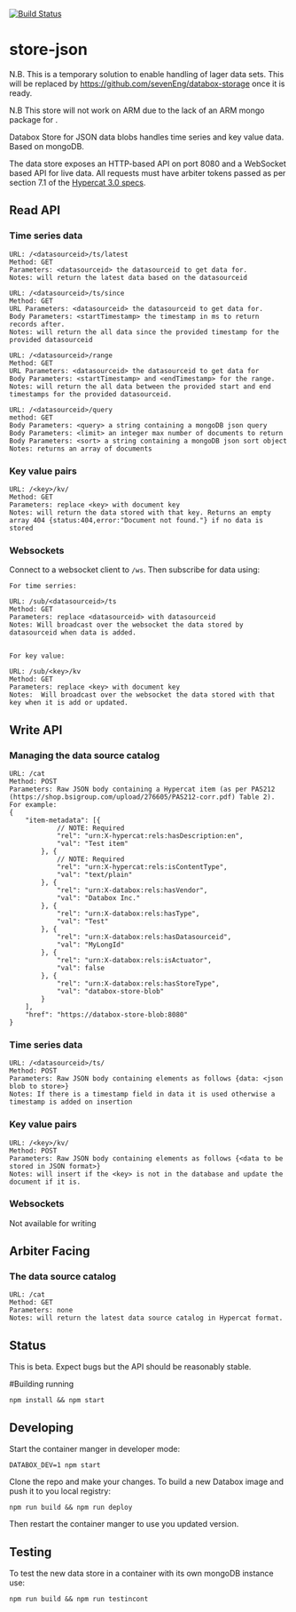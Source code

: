 [![Build Status](https://travis-ci.org/me-box/store-json.svg?branch=master)](https://travis-ci.org/me-box/store-json)

# store-json

N.B. This is a temporary solution to enable handling of lager data sets. This will be replaced by https://github.com/sevenEng/databox-storage once it is ready. 

N.B This store will not work on ARM due to the lack of an ARM mongo package for .

Databox Store for JSON data blobs handles time series and key value data. Based on mongoDB.

The data store exposes an HTTP-based API on port 8080 and a WebSocket based API
for live data. All requests must have arbiter tokens passed as per section 7.1
of the
[Hypercat 3.0 specs](https://shop.bsigroup.com/upload/276605/PAS212-corr.pdf).


## Read API

### Time series data
    URL: /<datasourceid>/ts/latest
    Method: GET
    Parameters: <datasourceid> the datasourceid to get data for.
    Notes: will return the latest data based on the datasourceid

    URL: /<datasourceid>/ts/since
    Method: GET
    URL Parameters: <datasourceid> the datasourceid to get data for.
    Body Parameters: <startTimestamp> the timestamp in ms to return records after.
    Notes: will return the all data since the provided timestamp for the provided datasourceid

    URL: /<datasourceid>/range
    Method: GET
    URL Parameters: <datasourceid> the datasourceid to get data for
    Body Parameters: <startTimestamp> and <endTimestamp> for the range.
    Notes: will return the all data between the provided start and end timestamps for the provided datasourceid.

    URL: /<datasourceid>/query
    method: GET
    Body Parameters: <query> a string containing a mongoDB json query 
    Body Parameters: <limit> an integer max number of documents to return 
    Body Parameters: <sort> a string containing a mongoDB json sort object
    Notes: returns an array of documents 
    
### Key value pairs

    URL: /<key>/kv/
    Method: GET
    Parameters: replace <key> with document key
    Notes: will return the data stored with that key. Returns an empty array 404 {status:404,error:"Document not found."} if no data is stored

### Websockets

Connect to a websocket client to `/ws`. Then subscribe for data using:

    For time serries:

    URL: /sub/<datasourceid>/ts
    Method: GET
    Parameters: replace <datasourceid> with datasourceid
    Notes: Will broadcast over the websocket the data stored by datasourceid when data is added.


    For key value:

    URL: /sub/<key>/kv
    Method: GET
    Parameters: replace <key> with document key
    Notes:  Will broadcast over the websocket the data stored with that key when it is add or updated.

## Write API

### Managing the data source catalog
    URL: /cat
    Method: POST
    Parameters: Raw JSON body containing a Hypercat item (as per PAS212 (https://shop.bsigroup.com/upload/276605/PAS212-corr.pdf) Table 2).
    For example:
    {
        "item-metadata": [{
                // NOTE: Required
                "rel": "urn:X-hypercat:rels:hasDescription:en",
                "val": "Test item"
            }, {
                // NOTE: Required
                "rel": "urn:X-hypercat:rels:isContentType",
                "val": "text/plain"
            }, {
                "rel": "urn:X-databox:rels:hasVendor",
                "val": "Databox Inc."
            }, {
                "rel": "urn:X-databox:rels:hasType",
                "val": "Test"
            }, {
                "rel": "urn:X-databox:rels:hasDatasourceid",
                "val": "MyLongId"
            }, {
                "rel": "urn:X-databox:rels:isActuator",
                "val": false
            }, {
                "rel": "urn:X-databox:rels:hasStoreType",
                "val": "databox-store-blob"
            }
        ],
        "href": "https://databox-store-blob:8080"
    }

### Time series data
    URL: /<datasourceid>/ts/
    Method: POST
    Parameters: Raw JSON body containing elements as follows {data: <json blob to store>}
    Notes: If there is a timestamp field in data it is used otherwise a timestamp is added on insertion 

### Key value pairs

    URL: /<key>/kv/
    Method: POST
    Parameters: Raw JSON body containing elements as follows {<data to be stored in JSON format>}
    Notes: will insert if the <key> is not in the database and update the document if it is.


### Websockets

Not available for writing

## Arbiter Facing

### The data source catalog

    URL: /cat
    Method: GET
    Parameters: none
    Notes: will return the latest data source catalog in Hypercat format.

## Status

This is beta. Expect bugs but the API should be reasonably stable.

#Building running

    npm install && npm start

## Developing

Start the container manger in developer mode:

    DATABOX_DEV=1 npm start

Clone the repo and make your changes. To build a new Databox image and push it
to you local registry:

    npm run build && npm run deploy

Then restart the container manger to use you updated version.

## Testing

To test the new data store in a container with its own mongoDB instance use: 

    npm run build && npm run testincont
